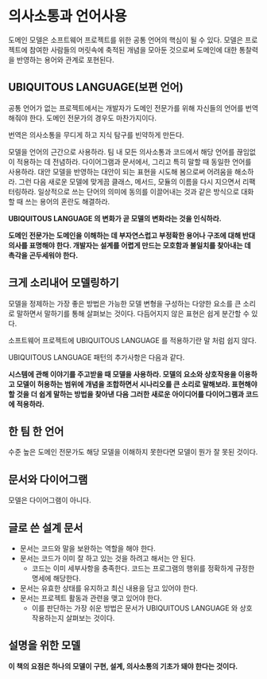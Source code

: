 # 의사소통과 언어사용

도메인 모델은 소프트웨어 프로젝트를 위한 공통 언어의 핵심이 될 수 있다. 모델은 프로젝트에 참여한 사람들의 머릿속에 축적된 개념을 모아둔 것으로써 도메인에 대한 통찰력을 반영하는
용어와 관계로 포현된다.

## UBIQUITOUS LANGUAGE(보편 언어)

공통 언어가 없는 프로젝트에서는 개발자가 도메인 전문가를 위해 자신들의 언어를 번역해줘야 한다. 도메인 전문가의 경우도 마찬가지이다.

번역은 의사소통을 무디게 하고 지식 탐구를 빈약하게 만든다.

모델을 언어의 근간으로 사용하라. 팀 내 모든 의사소통과 코드에서 해당 언어를 끊임없이 적용하는 데 전념하라. 다이어그램과 문서에서, 그리고 특히 말할 때 동일한 언어를 사용하라.
대안 모델을 반영하는 대안이 되는 표현을 시도해 봄으로써 어려움을 해소하라. 그런 다음 새로운 모델에 맞게끔 클래스, 메서드, 모듈의 이름을 다시 지으면서 리팩터링하라. 
일상적으로 쓰는 단어의 의미에 동의를 이끌어내는 것과 같은 방식으로 대화할 때 쓰는 용어의 혼란도 해결하라.

__UBIQUITOUS LANGUAGE 의 변화가 곧 모델의 변화라는 것을 인식하라.__

__도메인 전문가는 도메인을 이해하는 데 부자연스럽고 부정확한 용어나 구조에 대해 반대 의사를 표명해야 한다. 개발자는 설계를 어렵게 만드는 모호함과 불일치를 찾아내는 데 촉각을 곤두세워야 한다.__ 

## 크게 소리내어 모델링하기

모델을 정제하는 가장 좋은 방법은 가능한 모델 변형을 구성하는 다양한 요소를 큰 소리로 말하면서 말하기를 통해 살펴보는 것이다. 다듬어지지 않은 표현은 쉽게 분간할 수 있다.

소프트웨어 프로젝트에 UBIQUITOUS LANGUAGE 를 적용하기란 말 처럼 쉽지 않다.

UBIQUITOUS LANGUAGE 패턴의 추가사항은 다음과 같다.

__시스템에 관해 이야기를 주고받을 때 모델을 사용하라. 모델의 요소와 상호작용을 이용하고 모델이 허용하는 범위에 개념을 조합하면서 시나리오를 큰 소리로 말해보라. 표현해야 할 것을 더 쉽게 말하는 방법을 찾아낸 다음 그러한 새로운 아이디어를 다이어그램과 코드에 적용하라.__

## 한 팀 한 언어

수준 높은 도메인 전문가도 해당 모델을 이해하지 못한다면 모델이 뭔가 잘 못된 것이다.

## 문서와 다이어그램

모델은 다이어그램이 아니다.

## 글로 쓴 설계 문서

- 문서는 코드와 말을 보완하는 역할을 해야 한다.
- 문서는 코드가 이미 잘 하고 있는 것을 하려고 해서는 안 된다.
  - 코드는 이미 세부사항을 충족한다. 코드는 프로그램의 행위를 정확하게 규정한 명세에 해당한다.
- 문서는 유효한 상태를 유지하고 최신 내용을 담고 있어야 한다.
- 문서는 프로젝트 활동과 관련을 맺고 있어야 한다.
  - 이를 판단하는 가장 쉬운 방법은 문서가 UBIQUITOUS LANGUAGE 와 상호작용하는지 살펴보는 것이다.

## 설명을 위한 모델

__이 책의 요점은 하나의 모델이 구현, 설계, 의사소통의 기초가 돼야 한다는 것이다.__ 
